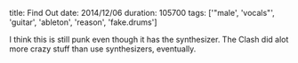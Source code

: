 title: Find Out
date: 2014/12/06
duration: 105700
tags: ['"male', 'vocals"', 'guitar', 'ableton', 'reason', 'fake.drums']

I think this is still punk even though it has the synthesizer. The Clash did alot more crazy stuff than use synthesizers, eventually.
